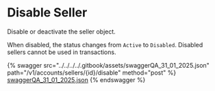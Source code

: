 # Disable Seller

Disable or deactivate the seller object.

When disabled, the status changes from `Active` to `Disabled`. Disabled sellers cannot be used in transactions.

{% swagger src="../../../../.gitbook/assets/swaggerQA_31_01_2025.json" path="/v1/accounts/sellers/{id}/disable" method="post" %}
[swaggerQA_31_01_2025.json](../../../../.gitbook/assets/swaggerQA_31_01_2025.json)
{% endswagger %}
